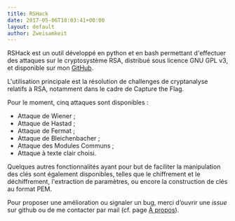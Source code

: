```yaml
---
title: RSHack
date: 2017-05-06T18:03:41+00:00
layout: default
author: Zweisamkeit
---
```

RSHack est un outil développé en python et en bash permettant d'effectuer des attaques sur le cryptosystème RSA, distribué sous licence GNU GPL v3, et disponible sur mon [GitHub](https://github.com/zweisamkeit/RSHack/).

L'utilisation principale est la résolution de challenges de cryptanalyse relatifs à RSA, notamment dans le cadre de Capture the Flag.

Pour le moment, cinq attaques sont disponibles :

  * Attaque de Wiener ;
  * Attaque de Hastad ;
  * Attaque de Fermat ;
  * Attaque de Bleichenbacher ;
  * Attaque des Modules Communs ;
  * Attaque à texte clair choisi.

Quelques autres fonctionnalités ayant pour but de faciliter la manipulation des clés sont également disponibles, telles que le chiffrement et le déchiffrement, l'extraction de paramètres, ou encore la construction de clés au format PEM.

Pour proposer une amélioration ou signaler un bug, merci d&rsquo;ouvrir une _issue_ sur github ou de me contacter par mail (cf. page [À propos](/a-propos/)).
